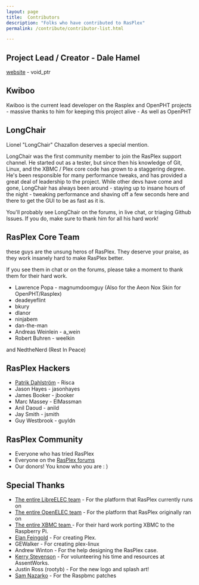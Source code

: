 ```yaml
---
layout: page
title:  Contributors
description: "Folks who have contributed to RasPlex"
permalink: /contribute/contributor-list.html

---
```


## Project Lead / Creator -  Dale Hamel

<a href="http://blog.srvthe.net" target="_blank">website</a> - void_ptr

## Kwiboo

Kwiboo is the current lead developer on the Rasplex and OpenPHT projects - massive thanks to him for keeping
this project alive - As well as OpenPHT


## LongChair

Lionel "LongChair" Chazallon deserves a special mention.

LongChair was the first community member to join the RasPlex support channel. He started out as a tester, but since then his knowledge of Git, Linux, and the XBMC / Plex core code has grown to a staggering degree. He's been responsible for many performance tweaks, and has provided a great deal of leadership to the project. While other devs have come and gone, LongChair has always been around - staying up to insane hours of the night - tweaking performance and shaving off a few seconds here and there to get the GUI to be as fast as it is.

You'll probably see LongChair on the forums, in live chat, or triaging Github Issues. If you do, make sure to thank him for all his hard work!


## RasPlex Core Team

these guys are the unsung heros of RasPlex. They deserve your praise, as they work insanely hard to make RasPlex better.

If you see them in chat or on the forums, please take a moment to thank them for their hard work.

+ Lawrence Popa - magnumdoomguy  (Also for the Aeon Nox Skin for OpenPHT/Rasplex)
+ deadeyeflint
+ bkury
+ dlanor
+ ninjabem
+ dan-the-man
+ Andreas Weinlein - a_wein
+ Robert Buhren - weelkin

and NedtheNerd (Rest In Peace)


## RasPlex Hackers

+ <a href="http://www.linkedin.com/pub/patrik-dahlstr%C3%B6m/20/763/3b7" target="_blank">Patrik Dahlström</a> - Risca
+ Jason Hayes - jasonhayes
+ James Booker - jbooker
+ Marc Massey - ElMassman
+ Anil Daoud - anild
+ Jay Smith - jsmith
+ Guy Westbrook - guyldn

## RasPlex Community

+ Everyone who has tried RasPlex
+ Everyone on the <a href="https://forums.plex.tv/categories/rasplex" target="_blank">RasPlex forums</a>
+ Our donors! You know who you are : )

## Special Thanks

+ <a href="http://libreelec.tv/" target="_blank">The entire LibreELEC team</a> - For the platform that RasPlex currently runs on
+ <a href="http://openelec.tv/" target="_blank">The entire OpenELEC team</a> - For the platform that RasPlex originally ran on
+ <a href="http://xbmc.org/" target="_blank"> The entire XBMC team </a>- For their hard work porting XBMC to the Raspberry Pi.
+ <a href="https://www.plex.tv" target="_blank">Elan Feingold</a> - For creating Plex.
+ GEWalker - For creating plex-linux
+ Andrew Winton - For the help designing the RasPlex case.
+ <a href="http://fabbaloo.com/" target="_blank"> Kerry Stevenson</a> - For volunteering his time and resources at AssentWorks.
+ Justin Ross (rootyb) - For the new logo and splash art!
+ <a href="http://www.raspbmc.com/" target="_blank">Sam Nazarko</a> - For the Raspbmc patches
